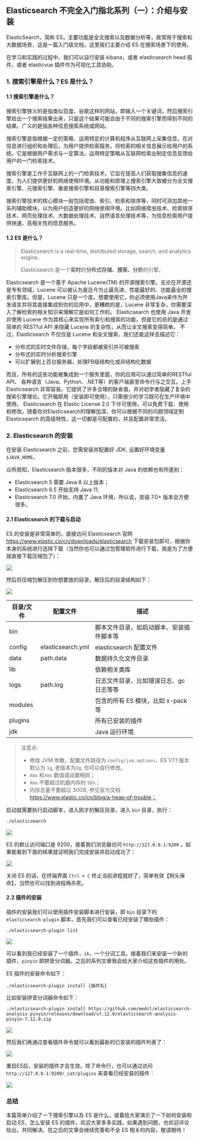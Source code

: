 ## Elasticsearch 不完全入门指北系列（一）：介绍与安装



ElasticSearch，简称 ES，主要功能是全文搜索以及数据分析等，故常用于搜索和大数据场景，这是一篇入门级文档，这里我们主要介绍 ES 在搜索场景下的使用。

在学习和实践的过程中，我们可以自行安装 kibana，或者 elasticsearch head 插件，或者 elasticvue 插件作为可视化工具协助。

### 1. 搜索引擎是什么？ES 是什么？

#### 1.1 搜索引擎是什么？

搜索引擎狭义的是指类似百度、谷歌这样的网站，即输入一个关键词，然后搜索引擎给出一个搜索结果出来，只是这个结果可能会由于不同的搜索引擎而得到不同的结果。广义的是指各种信息搜索系统或网站。

搜索引擎是指根据一定的策略、运用特定的计算机程序从互联网上采集信息，在对信息进行组织和处理后，为用户提供检索服务，将检索的相关信息展示给用户的系统。它是根据用户需求与一定算法，运用特定策略从互联网检索出制定信息反馈给用户的一门检索技术。

搜索引擎是工作于互联网上的一门检索技术，它旨在提高人们获取搜集信息的速度，为人们提供更好的网络使用环境。从功能和原理上搜索引擎大致被分为全文搜索引擎、元搜索引擎、垂直搜索引擎和目录搜索引擎等四大类。

搜索引擎技术的核心模块一般包括爬虫、索引、检索和排序等，同时可添加其他一系列辅助模块，以为用户创造更好的网络使用环境。比如网络爬虫技术、检索排序技术、网页处理技术、大数据处理技术、自然语言处理技术等，为信息检索用户提供快速、高相关性的信息服务。

#### 1.2 ES 是什么？

> Elasticsearch is a real-time, distributed storage, search, and analytics engine.
>
> Elasticsearch 是一个**实时**的**分布式存储、搜索、分析**的引擎。

Elasticsearch 是一个基于 Apache Lucene(TM) 的开源搜索引擎。无论在开源还是专有领域，Lucene 可以被认为是迄今为止最先进、性能最好的、功能最全的搜索引擎库。但是，Lucene 只是一个库。想要使用它，你必须使用Java来作为开发语言并将其直接集成到你的应用中，更糟糕的是，Lucene 非常复杂，你需要深入了解检索的相关知识来理解它是如何工作的。 Elasticsearch 也使用 Java 开发并使用 Lucene 作为其核心来实现所有索引和搜索的功能，但是它的目的是通过简单的 RESTful API 来隐藏 Lucene 的复杂性，从而让全文搜索变得简单。 不过，Elasticsearch 不仅仅是 Lucene 和全文搜索，我们还能这样去描述它：

- 分布式的实时文件存储，每个字段都被索引并可被搜索
- 分布式的实时分析搜索引擎
- 可以扩展到上百台服务器，处理PB级结构化或非结构化数据

而且，所有的这些功能被集成到一个服务里面，你的应用可以通过简单的RESTful API、 各种语言（Java、Python、.NET等）的客户端甚至命令行与之交互。上手 Elasticsearch 非常容易。它提供了许多合理的缺省值，并对初学者隐藏了复杂的搜索引擎理论。它开箱即用（安装即可使用），只需很少的学习既可在生产环境中使用。 Elasticsearch 在 Elastic License 2.0 下许可使用，可以免费下载、使用和修改。随着你对Elasticsearch的理解加深，你可以根据不同的问题领域定制 Elasticsearch 的高级特性，这一切都是可配置的，并且配置非常灵活。

### 2. Elasticsearch 的安装

在安装 Elasticsearch 之前，您需安装并配置好 JDK, 设置好环境变量 `$JAVA_HOME`。

众所周知，Elasticsearch 版本很多，不同的版本对 Java 的依赖也有所差别：

- Elasticsearch 5 需要 Java 8 以上版本；
- Elasticsearch 6.5 开始支持 Java 11;
- Elasticsearch 7.0 开始，内置了 Java 环境，所以说，安装 7.0+ 版本会方便很多。

#### 2.1 Elasticsearch 的下载与启动

ES 的安装是非常简单的，直接访问 Elasticsearch 官网 https://www.elastic.co/cn/downloads/elasticsearch 下载安装包即可，根据你本身的系统进行选择下载（当然你也可以通过包管理软件进行下载，我是为了方便就直接下载压缩包了）：

![](./images/elasticsearch-1.jpg)

然后将压缩包解压到你想要放的目录，解压后的目录结构如下：

![](./images/elasticsearch-2.jpg)

| 目录/文件 | 配置文件          | 描述                                     |
| --------- | ----------------- | ---------------------------------------- |
| bin       |                   | 脚本文件目录，如启动脚本、安装插件脚本等 |
| config    | elasticsearch.yml | elasticsearch 配置文件                   |
| data      | path.data         | 数据持久化文件目录                       |
| lib       |                   | 依赖相关类库                             |
| logs      | path.log          | 日志文件目录，比如错误日志、gc日志等等   |
| modules   |                   | 包含的所有 ES 模块，比如 x-pack 等       |
| plugins   |                   | 所有已安装的插件                         |
| jdk       |                   | Java 运行环境                            |

>注意点:
>
>- 修改 JVM 参数，配置文件路径为 `config/jvm.options`，ES V7.1 版本默认为 `1g`, 老版本为`2g`, 你可以自行修改。
>- `Xmx` 和`Xms` 数值请设置相同；
>- `Xmx` 不要超过机器内存的 `50%`；
>- 内存总量不要超过 30GB, 参见官方文档 https://www.elastic.co/cn/blog/a-heap-of-trouble；

启动就需要执行启动脚本，进入刚才的解压目录，进入 `bin` 目录，执行：

```sh
./elasticsearch
```

![](./images/elasticsearch-3.jpg)

ES 的默认访问端口是 9200，接着我们浏览器访问 `http://127.0.0.1:9200` ，如果能看到下面的结果就证明我们完成安装并启动成功了：

![](./images/elasticsearch-4.jpg)

关闭 ES 的话，在终端界面 `Ctrl + C` 终止当前进程就好了，简单有效【狗头保命】，当然也可以找到进程再杀死。

#### 2.2 插件的安装

插件的安装我们可以使用插件安装脚本进行安装，即 `bin` 目录下的 `elasticsearch-plugin` 脚本，首先我们可以查看已经安装了哪些插件：

```shell
./elasticsearch-plugin list
```

![](./images/elasticsearch-5.jpg)

可以看到我已经安装了一个插件，`ik`，一个分词工具。接着我们来安装一个新的插件，`pinyin` 即拼音分词器。之后的系列文章我会给大家介绍这些插件的用处。

ES 插件的安装命令如下：

```shell
./elasticsearch-plugin install {插件名}
```

比如安装拼音分词器命令如下：

```shell
./elasticsearch-plugin install https://github.com/medcl/elasticsearch-analysis-pinyin/releases/download/v7.12.0/elasticsearch-analysis-pinyin-7.12.0.zip
```

![](./images/elasticsearch-6.jpg)

然后我们再通过查看插件命令就可以看到最新的已安装的插件列表了：

![](./images/elasticsearch-7.jpg)

重启ES后，安装的插件才会生效。除了命令行，也可以通过访问 `http://127.0.0.1:9200/_cat/plugins` 来查看已经安装的插件：

![](./images/elasticsearch-8.jpg)

### 总结

本篇简单介绍了一下搜索引擎以及 ES 是什么，接着给大家演示了一下如何安装和启动 ES，怎么安装 ES 的插件，欢迎大家多多实践，如果遇到问题，也欢迎评论给出，共同解决。在之后的文章会继续完善和不全 ES 相关的内容，敬请期待！